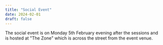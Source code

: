 ```yaml
---
title: "Social Event"
date: 2024-02-01
draft: false
---
```


The social event is on Monday 5th February evening after the sessions and is hosted at "The Zone" which is across the street from the event venue.
